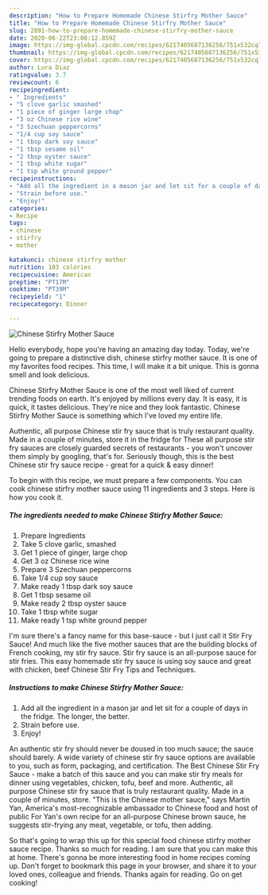 ```yaml
---
description: "How to Prepare Homemade Chinese Stirfry Mother Sauce"
title: "How to Prepare Homemade Chinese Stirfry Mother Sauce"
slug: 2891-how-to-prepare-homemade-chinese-stirfry-mother-sauce
date: 2020-06-22T23:08:12.859Z
image: https://img-global.cpcdn.com/recipes/6217405687136256/751x532cq70/chinese-stirfry-mother-sauce-recipe-main-photo.jpg
thumbnail: https://img-global.cpcdn.com/recipes/6217405687136256/751x532cq70/chinese-stirfry-mother-sauce-recipe-main-photo.jpg
cover: https://img-global.cpcdn.com/recipes/6217405687136256/751x532cq70/chinese-stirfry-mother-sauce-recipe-main-photo.jpg
author: Lura Diaz
ratingvalue: 3.7
reviewcount: 6
recipeingredient:
- " Ingredients"
- "5 clove garlic smashed"
- "1 piece of ginger large chop"
- "3 oz Chinese rice wine"
- "3 Szechuan peppercorns"
- "1/4 cup soy sauce"
- "1 tbsp dark soy sauce"
- "1 tbsp sesame oil"
- "2 tbsp oyster sauce"
- "1 tbsp white sugar"
- "1 tsp white ground pepper"
recipeinstructions:
- "Add all the ingredient in a mason jar and let sit for a couple of days in the fridge. The longer, the better."
- "Strain before use."
- "Enjoy!"
categories:
- Recipe
tags:
- chinese
- stirfry
- mother

katakunci: chinese stirfry mother 
nutrition: 103 calories
recipecuisine: American
preptime: "PT17M"
cooktime: "PT39M"
recipeyield: "1"
recipecategory: Dinner

---
```



![Chinese Stirfry Mother Sauce](https://img-global.cpcdn.com/recipes/6217405687136256/751x532cq70/chinese-stirfry-mother-sauce-recipe-main-photo.jpg)

Hello everybody, hope you're having an amazing day today. Today, we're going to prepare a distinctive dish, chinese stirfry mother sauce. It is one of my favorites food recipes. This time, I will make it a bit unique. This is gonna smell and look delicious.

Chinese Stirfry Mother Sauce is one of the most well liked of current trending foods on earth. It's enjoyed by millions every day. It is easy, it is quick, it tastes delicious. They're nice and they look fantastic. Chinese Stirfry Mother Sauce is something which I've loved my entire life.

Authentic, all purpose Chinese stir fry sauce that is truly restaurant quality. Made in a couple of minutes, store it in the fridge for These all purpose stir fry sauces are closely guarded secrets of restaurants - you won&#39;t uncover them simply by googling, that&#39;s for. Seriously though, this is the best Chinese stir fry sauce recipe - great for a quick &amp; easy dinner!


To begin with this recipe, we must prepare a few components. You can cook chinese stirfry mother sauce using 11 ingredients and 3 steps. Here is how you cook it.

<!--inarticleads1-->

##### The ingredients needed to make Chinese Stirfry Mother Sauce:

1. Prepare  Ingredients
1. Take 5 clove garlic, smashed
1. Get 1 piece of ginger, large chop
1. Get 3 oz Chinese rice wine
1. Prepare 3 Szechuan peppercorns
1. Take 1/4 cup soy sauce
1. Make ready 1 tbsp dark soy sauce
1. Get 1 tbsp sesame oil
1. Make ready 2 tbsp oyster sauce
1. Take 1 tbsp white sugar
1. Make ready 1 tsp white ground pepper


I&#39;m sure there&#39;s a fancy name for this base-sauce - but I just call it Stir Fry Sauce! And much like the five mother sauces that are the building blocks of French cooking, my stir fry sauce. Stir fry sauce is an all-purpose sauce for stir fries. This easy homemade stir fry sauce is using soy sauce and great with chicken, beef Chinese Stir Fry Tips and Techniques. 

<!--inarticleads2-->

##### Instructions to make Chinese Stirfry Mother Sauce:

1. Add all the ingredient in a mason jar and let sit for a couple of days in the fridge. The longer, the better.
1. Strain before use.
1. Enjoy!


An authentic stir fry should never be doused in too much sauce; the sauce should barely. A wide variety of chinese stir fry sauce options are available to you, such as form, packaging, and certification. The Best Chinese Stir Fry Sauce - make a batch of this sauce and you can make stir fry meals for dinner using vegetables, chicken, tofu, beef and more. Authentic, all purpose Chinese stir fry sauce that is truly restaurant quality. Made in a couple of minutes, store. &#34;This is the Chinese mother sauce,&#34; says Martin Yan, America&#39;s most-recognizable ambassador to Chinese food and host of public For Yan&#39;s own recipe for an all-purpose Chinese brown sauce, he suggests stir-frying any meat, vegetable, or tofu, then adding. 

So that's going to wrap this up for this special food chinese stirfry mother sauce recipe. Thanks so much for reading. I am sure that you can make this at home. There's gonna be more interesting food in home recipes coming up. Don't forget to bookmark this page in your browser, and share it to your loved ones, colleague and friends. Thanks again for reading. Go on get cooking!
